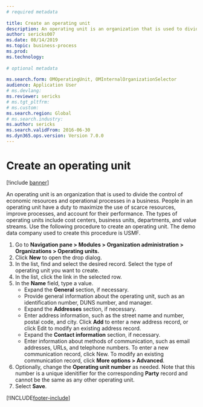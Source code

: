 ```yaml
--- 
# required metadata 
 
title: Create an operating unit
description: An operating unit is an organization that is used to divide the control of economic resources and operational processes in a business. 
author: sericks007
ms.date: 08/14/2019
ms.topic: business-process 
ms.prod:  
ms.technology:  
 
# optional metadata 
 
ms.search.form: OMOperatingUnit, OMInternalOrganizationSelector   
audience: Application User 
# ms.devlang:  
ms.reviewer: sericks
# ms.tgt_pltfrm:  
# ms.custom:  
ms.search.region: Global
# ms.search.industry: 
ms.author: sericks
ms.search.validFrom: 2016-06-30 
ms.dyn365.ops.version: Version 7.0.0 
---
```

# Create an operating unit

[!include [banner](../../includes/banner.md)]

An operating unit is an organization that is used to divide the control of economic resources and operational processes in a business. People in an operating unit have a duty to maximize the use of scarce resources, improve processes, and account for their performance. The types of operating units include cost centers, business units, departments, and value streams. Use the following procedure to create an operating unit. The demo data company used to create this procedure is USMF.

1. Go to **Navigation pane > Modules > Organization administration > Organizations > Operating units.**
2. Click **New** to open the drop dialog.
3. In the list, find and select the desired record. Select the type of operating unit you want to create.  
4. In the list, click the link in the selected row.
5. In the **Name** field, type a value.
    + Expand the **General** section, if necessary.  
    + Provide general information about the operating unit, such as an identification number, DUNS number, and manager.    
    + Expand the **Addresses** section, if necessary.  
    + Enter address information, such as the street name and number, postal code, and city. Click **Add** to enter a new address record, or click Edit to modify an existing address record.   
    + Expand the **Contact information** section, if necessary.  
    + Enter information about methods of communication, such as email addresses, URLs, and telephone numbers. To enter a new communication record, click New. To modify an existing communication record, click **More options > Advanced**.   
6. Optionally, change the **Operating unit number** as needed. Note that this number is a unique idenitifier for the corresponding **Party** record and cannot be the same as any other operating unit.
7. Select **Save**.


[!INCLUDE[footer-include](../../../../includes/footer-banner.md)]